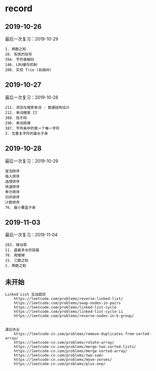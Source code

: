 # record

## 2019-10-26

最后一次复习：2019-10-29

```
1. 两数之和
20. 有效的括号
394. 字符串解码
146. LRU缓存机制
208. 实现 Trie (前缀树)
```

## 2019-10-27

最后一次复习：2019-10-28

```
211. 添加与搜索单词 - 数据结构设计
212. 单词搜索 II
389. 找不同
290. 单词规律
387. 字符串中的第一个唯一字符
3. 无重复字符的最长子串
```

## 2019-10-28

最后一次复习：2019-10-29

```
冒泡排序
插入排序
选择排序
快速排序
希尔排序
归并排序
计数排序
76. 最小覆盖子串
```

## 2019-11-03

最后一次复习：2019-11-04

```
283. 移动零
11. 盛最多水的容器
70. 爬楼梯
15. 三数之和
1. 两数之和
```

## 未开始

```
Linked List 实战题目
    https://leetcode.com/problems/reverse-linked-list/
    https://leetcode.com/problems/swap-nodes-in-pairs
    https://leetcode.com/problems/linked-list-cycle
    https://leetcode.com/problems/linked-list-cycle-ii
    https://leetcode.com/problems/reverse-nodes-in-k-group/


课后作业
    https://leetcode-cn.com/problems/remove-duplicates-from-sorted-array/
    https://leetcode-cn.com/problems/rotate-array/
    https://leetcode-cn.com/problems/merge-two-sorted-lists/
    https://leetcode-cn.com/problems/merge-sorted-array/
    https://leetcode-cn.com/problems/two-sum/
    https://leetcode-cn.com/problems/move-zeroes/
    https://leetcode-cn.com/problems/plus-one/
```

